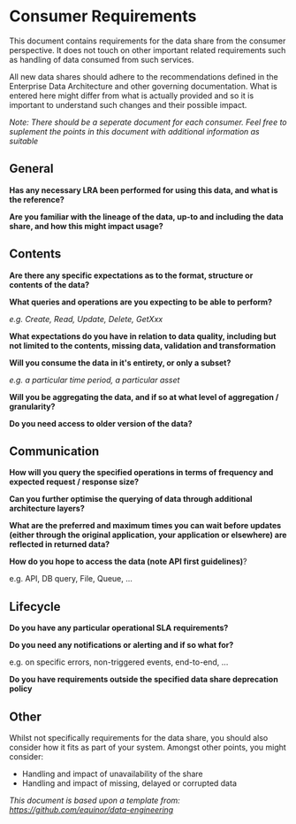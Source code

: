 # Consumer Requirements
This document contains requirements for the data share from the consumer perspective. It does not touch on other important related requirements such as handling of data consumed from such services.

All new data shares should adhere to the recommendations defined in the Enterprise Data Architecture and other governing documentation. What is entered here might differ from what is actually provided and so it is important to understand such changes and their possible impact.

*Note: There should be a seperate document for each consumer. Feel free to suplement the points in this document with additional information as suitable*


## General

**Has any necessary LRA been performed for using this data, and what is the reference?**

**Are you familiar with the lineage of the data, up-to and including the data share, and how this might impact usage?**


## Contents

**Are there any specific expectations as to the format, structure or contents of the data?**

**What queries and operations are you expecting to be able to perform?**

*e.g. Create, Read, Update, Delete, GetXxx*

**What expectations do you have in relation to data quality, including but not limited to the contents, missing data, validation and transformation**

**Will you consume the data in it's entirety, or only a subset?**

*e.g. a particular time period, a particular asset*

**Will you be aggregating the data, and if so at what level of aggregation / granularity?**

**Do you need access to older version of the data?**


## Communication

**How will you query the specified operations in terms of frequency and expected request / response size?**

**Can you further optimise the querying of data through additional architecture layers?**

**What are the preferred and maximum times you can wait before updates (either through the original application, your application or elsewhere) are reflected in returned data?**

**How do you hope to access the data (note API first guidelines)**?

e.g. API, DB query, File, Queue, ...


## Lifecycle

**Do you have any particular operational SLA requirements?**

**Do you need any notifications or alerting and if so what for?**

e.g. on specific errors, non-triggered events, end-to-end, ... 

**Do you have requirements outside the specified data share deprecation policy**


## Other

Whilst not specifically requirements for the data share, you should also consider how it fits as part of your system. Amongst other points, you might consider:

* Handling and impact of unavailability of the share
* Handling and impact of missing, delayed or corrupted data

*This document is based upon a template from: https://github.com/equinor/data-engineering*